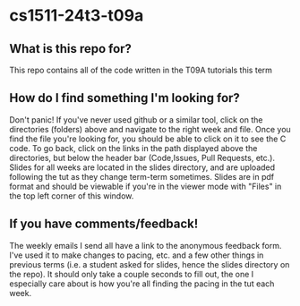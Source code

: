 # cs1511-24t3-t09a
## What is this repo for?
This repo contains all of the code written in the T09A tutorials this term


## How do I find something I'm looking for?
Don't panic! If you've never used github or a similar tool, click on the directories (folders) above and navigate to the right week and file. Once you find the file you're looking for, you should be able to click on it to see the C code.
To go back, click on the links in the path displayed above the directories, but below the header bar (Code,Issues, Pull Requests, etc.).
Slides for all weeks are located in the slides directory, and are uploaded following the tut as they change term-term sometimes.
Slides are in pdf format and should be viewable if you're in the viewer mode with "Files" in the top left corner of this window.

## If you have comments/feedback!
The weekly emails I send all have a link to the anonymous feedback form. I've used it to make changes to pacing, etc. and a few other things in previous terms (i.e. a student asked for slides, hence the slides directory on the repo).
It should only take a couple seconds to fill out, the one I especially care about is how you're all finding the pacing in the tut each week.

